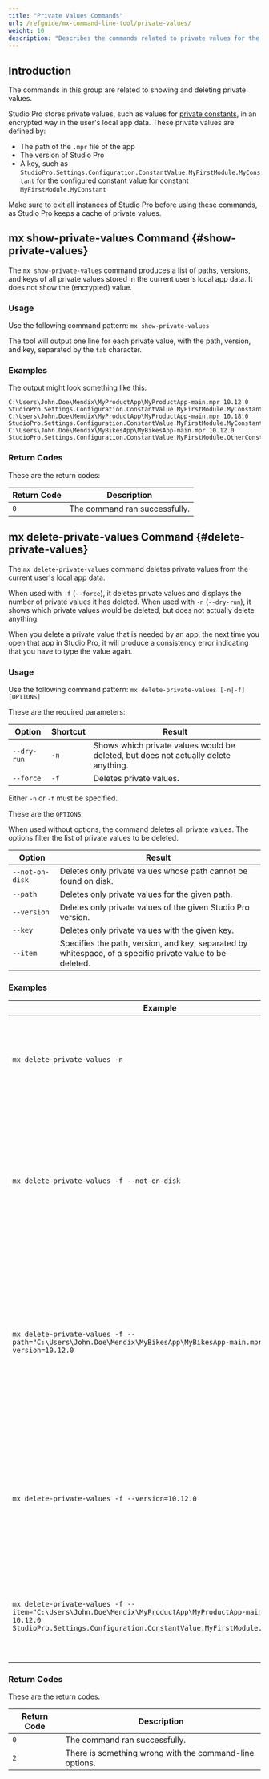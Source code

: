 ```yaml
---
title: "Private Values Commands"
url: /refguide/mx-command-line-tool/private-values/
weight: 10
description: "Describes the commands related to private values for the mx command-line tool."
---
```


## Introduction

The commands in this group are related to showing and deleting private values.

Studio Pro stores private values, such as values for [private constants](/refguide/configuration/#constants), in an encrypted way in the user's local app data. These private values are defined by:

* The path of the `.mpr` file of the app
* The version of Studio Pro
* A key, such as `StudioPro.Settings.Configuration.ConstantValue.MyFirstModule.MyConstant` for the configured constant value for constant `MyFirstModule.MyConstant`

Make sure to exit all instances of Studio Pro before using these commands, as Studio Pro keeps a cache of private values.

## mx show-private-values Command {#show-private-values}

The `mx show-private-values` command produces a list of paths, versions, and keys of all private values stored in the current user's local app data. It does not show the (encrypted) value.

### Usage

Use the following command pattern: `mx show-private-values`

The tool will output one line for each private value, with the path, version, and key, separated by the `tab` character.

### Examples

The output might look something like this:

```
C:\Users\John.Doe\Mendix\MyProductApp\MyProductApp-main.mpr 10.12.0 StudioPro.Settings.Configuration.ConstantValue.MyFirstModule.MyConstant
C:\Users\John.Doe\Mendix\MyProductApp\MyProductApp-main.mpr 10.18.0 StudioPro.Settings.Configuration.ConstantValue.MyFirstModule.MyConstant
C:\Users\John.Doe\Mendix\MyBikesApp\MyBikesApp-main.mpr 10.12.0 StudioPro.Settings.Configuration.ConstantValue.MyFirstModule.OtherConstant
```

### Return Codes

These are the return codes:

| Return Code | Description |
| --- | --- |
| `0` | The command ran successfully. |

## mx delete-private-values Command {#delete-private-values}

The `mx delete-private-values` command deletes private values from the current user's local app data.

When used with `-f` (`--force`), it deletes private values and displays the number of private values it has deleted. When used with `-n` (`--dry-run`), it shows which private values would be deleted, but does not actually delete anything.

When you delete a private value that is needed by an app, the next time you open that app in Studio Pro, it will produce a consistency error indicating that you have to type the value again.

### Usage

Use the following command pattern: `mx delete-private-values [-n|-f] [OPTIONS]`

These are the required parameters:

| Option | Shortcut | Result |
| --- | --- | --- |
| `--dry-run` | `-n` | Shows which private values would be deleted, but does not actually delete anything. |
| `--force` | `-f` | Deletes private values. |

Either `-n` or `-f` must be specified.

These are the `OPTIONS`:

When used without options, the command deletes all private values. The options filter the list of private values to be deleted.

| Option | Result |
| ---  | --- |
| `--not-on-disk` | Deletes only private values whose path cannot be found on disk. |
| `--path`        | Deletes only private values for the given path. |
| `--version`     | Deletes only private values of the given Studio Pro version. |
| `--key`         | Deletes only private values with the given key. |
| `--item`        | Specifies the path, version, and key, separated by whitespace, of a specific private value to be deleted. |

### Examples

| Example | Result |
| --- | --- |
| `mx delete-private-values -n` | Shows all private values, but does not delete them (Same as `mx show-private-values`). |
| `mx delete-private-values -f --not-on-disk` | Deletes all private values for which the path cannot be found on disk. This is useful when you have deleted one or more apps from your disk. |
| `mx delete-private-values -f --path="C:\Users\John.Doe\Mendix\MyBikesApp\MyBikesApp-main.mpr" --version=10.12.0` | Deletes private values that were stored for the app `MyBikesApp-main.mpr` for Studio Pro version 10.12.0. This is useful after you have upgraded that app to a later version. |
| `mx delete-private-values -f --version=10.12.0` | Deletes private values for Studio Pro version 10.21.0. This is useful after you have upgraded all your apps to later versions. |
| `mx delete-private-values -f --item="C:\Users\John.Doe\Mendix\MyProductApp\MyProductApp-main.mpr 10.12.0 StudioPro.Settings.Configuration.ConstantValue.MyFirstModule.MyConstant"` | Deletes a specific private value (Same as specifying `--path=`, `version=` and `key=`). |

### Return Codes

These are the return codes:

| Return Code | Description |
| --- | --- |
| `0` | The command ran successfully. |
| `2` | There is something wrong with the command-line options. |
